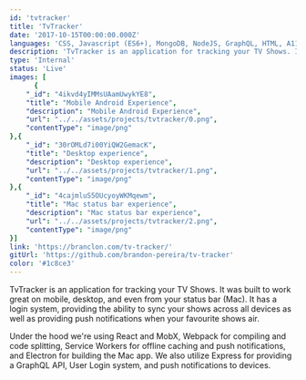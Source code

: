 ```yaml
---
id: 'tvtracker'
title: 'TvTracker'
date: '2017-10-15T00:00:00.000Z'
languages: 'CSS, Javascript (ES6+), MongoDB, NodeJS, GraphQL, HTML, A11Y, & SEO'
description: 'TvTracker is an application for tracking your TV Shows. It was built to work great on mobile, desktop, and even from your status bar (Mac).'
type: 'Internal'
status: 'Live'
images: [
      {
	"_id": "4ikvd4yIMMsUAamUwykYE8",
	"title": "Mobile Android Experience",
	"description": "Mobile Android Experience",
	"url": "../../assets/projects/tvtracker/0.png",
	"contentType": "image/png"
},{
	"_id": "30rOMLd7i00YiQW2GemacK",
	"title": "Desktop experience",
	"description": "Desktop experience",
	"url": "../../assets/projects/tvtracker/1.png",
	"contentType": "image/png"
},{
	"_id": "4cajmluS5OUcyoyWKMqewm",
	"title": "Mac status bar experience",
	"description": "Mac status bar experience",
	"url": "../../assets/projects/tvtracker/2.png",
	"contentType": "image/png"
}]
link: 'https://branclon.com/tv-tracker/'
gitUrl: 'https://github.com/brandon-pereira/tv-tracker'
color: '#1c8ce3'
---
```


TvTracker is an application for tracking your TV Shows. It was built to work great on mobile, desktop, and even from your status bar (Mac). It has a login system, providing the ability to sync your shows across all devices as well as providing push notifications when your favourite shows air. 

Under the hood we're using React and MobX, Webpack for compiling and code splitting, Service Workers for offline caching and push notifications, and Electron for building the Mac app. We also utilize Express for providing a GraphQL API, User Login system, and push notifications to devices.
